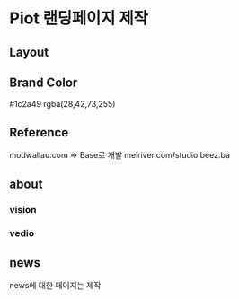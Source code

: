 # Piot 랜딩페이지 제작

## Layout

## Brand Color

#1c2a49
rgba(28,42,73,255)

## Reference

modwallau.com => Base로 개발
melriver.com/studio
beez.ba

## about

### vision

### vedio

## news

news에 대한 페이지는 제작
